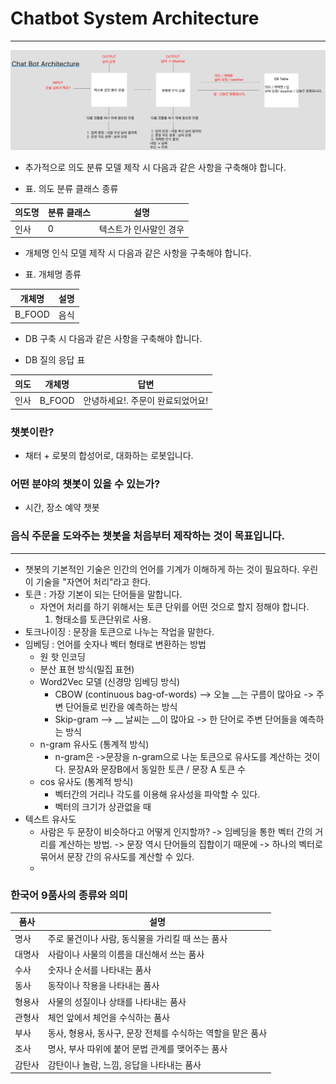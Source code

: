 # Chatbot System Architecture

<hr>

![./img.png](./img.png)

- 추가적으로 의도 분류 모델 제작 시 다음과 같은 사항을 구축해야 합니다.

- 표. 의도 분류 클래스 종류

| 의도명 | 분류 클래스 | 설명           |
|-----|--------|--------------|
| 인사  | 0      | 텍스트가 인사말인 경우 |


- 개체명 인식 모델 제작 시 다음과 같은 사항을 구축해야 합니다.

- 표. 개체명 종류 

| 개체명    | 설명 |
|--------|----|
| B_FOOD | 음식 |

- DB 구축 시 다음과 같은 사항을 구축해야 합니다.

- DB 질의 응답 표

| 의도 | 개체명    | 답변                  |
|----|--------|---------------------|
| 인사 | B_FOOD | 안녕하세요!. 주문이 완료되었어요! |



### 챗봇이란?
- 채터 + 로봇의 합성어로, 대화하는 로봇입니다.

### 어떤 분야의 챗봇이 있을 수 있는가?

- 시간, 장소 예약 챗봇

### 음식 주문을 도와주는 챗봇을 처음부터 제작하는 것이 목표입니다.

<hr>

- 챗봇의 기본적인 기술은 인간의 언어를 기계가 이해하게 하는 것이 필요하다. 우린 이 기술을 "자연어 처리"라고 한다.
- 토큰 : 가장 기본이 되는 단어들을 말합니다.
  - 자연어 처리를 하기 위해서는 토큰 단위를 어떤 것으로 할지 정해야 합니다.
    1. 형태소를 토큰단위로 사용.
- 토크나이징 : 문장을 토큰으로 나누는 작업을 말한다.
- 임베딩 : 언어를 숫자나 벡터 형태로 변환하는 방법
  - 원 핫 인코딩
  - 분산 표현 방식(밀집 표현)
  - Word2Vec 모델 (신경망 임베딩 방식)
    - CBOW (continuous bag-of-words)   --> 오늘 __는 구름이 많아요 -> 주변 단어들로 빈칸을 예측하는 방식
    - Skip-gram  --> __ 날씨는 __이 많아요 -> 한 단어로 주변 단어들을 예측하는 방식
  - n-gram 유사도 (통계적 방식)
    - n-gram은 ->문장을 n-gram으로 나눈 토큰으로 유사도를 계산하는 것이다. 문장A와 문장B에서 동일한 토큰 / 문장 A 토큰 수
  - cos 유사도 (통계적 방식)
    - 벡터간의 거리나 각도를 이용해 유사성을 파악할 수 있다.
    - 벡터의 크기가 상관없을 때
- 텍스트 유사도
  - 사람은 두 문장이 비슷하다고 어떻게 인지할까? -> 임베딩을 통한 벡터 간의 거리를 계산하는 방법. -> 문장 역시 단어들의 집합이기 때문에 -> 하나의 벡터로 묶어서 문장 간의 유사도를 계산할 수 있다.
  - 
### 한국어 9품사의 종류와 의미

| 품사  | 설명                                  |
|-----|-------------------------------------|
| 명사  | 주로 물건이나 사람, 동식물을 가리킬 때 쓰는 품사        |
| 대명사 | 사람이나 사물의 이름을 대신해서 쓰는 품사             |
| 수사  | 숫자나 순서를 나타내는 품사                     |
| 동사  | 동작이나 작용을 나타내는 품사                    |
| 형용사 | 사물의 성질이나 상태를 나타내는 품사                |
| 관형사 | 체언 앞에서 체언을 수식하는 품사                  |
| 부사  | 동사, 형용사, 동사구, 문장 전체를 수식하는 역할을 맡은 품사 |
| 조사  | 명사, 부사 따위에 붙어 문법 관계를 맺어주는 품사        |
| 감탄사 | 감탄이나 놀람, 느낌, 응답을 나타내는 품사            |



